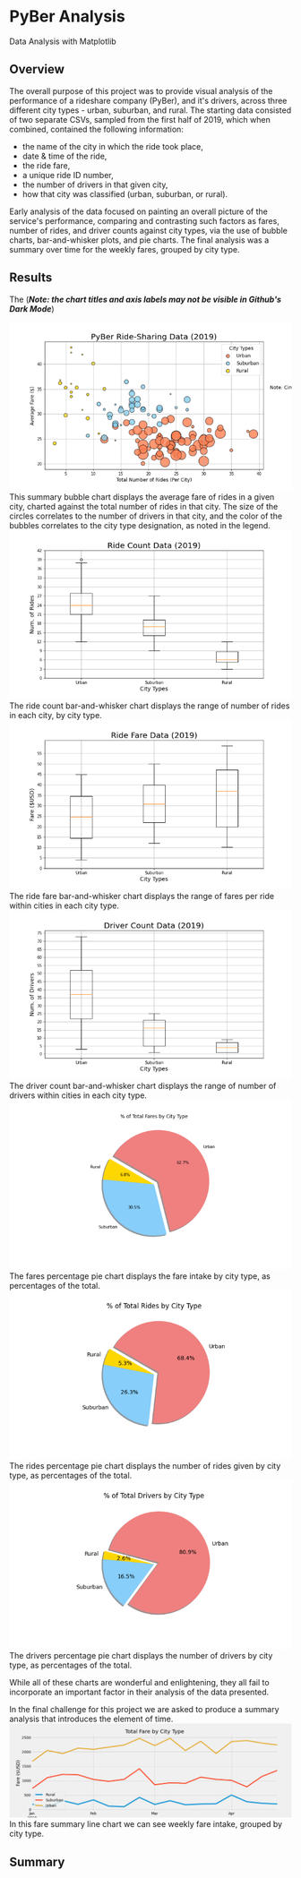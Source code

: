 # PyBer Analysis
Data Analysis with Matplotlib

## Overview
The overall purpose of this project was to provide visual analysis of the performance of a rideshare company (PyBer), and it's drivers, across three different city types - urban, suburban, and rural. The starting data consisted of two separate CSVs, sampled from the first half of 2019, which when combined, contained the following information: 
- the name of the city in which the ride took place,
- date & time of the ride,
- the ride fare,
- a unique ride ID number,
- the number of drivers in that given city,
- how that city was classified (urban, suburban, or rural).

Early analysis of the data focused on painting an overall picture of the service's performance, comparing and contrasting such factors as fares, number of rides, and driver counts against city types, via the use of bubble charts, bar-and-whisker plots, and pie charts. The final analysis was a summary over time for the weekly fares, grouped by city type.

## Results
The 
(***Note: the chart titles and axis labels may not be visible in Github's Dark Mode***)

![Average Fare vs. Total Number of Rides, by city type](analysis/Fig1.png)
This summary bubble chart displays the average fare of rides in a given city, charted against the total number of rides in that city. The size of the circles correlates to the number of drivers in that city, and the color of the bubbles correlates to the city type designation, as noted in the legend.
![Number of Rides by City Type](analysis/Fig2.png)
The ride count bar-and-whisker chart displays the range of number of rides in each city, by city type.
![Range of Fares by City Type](analysis/Fig3.png)
The ride fare bar-and-whisker chart displays the range of fares per ride within cities in each city type.
![Range of Driver Count by City Type](analysis/Fig4.png)
The driver count bar-and-whisker chart displays the range of number of drivers within cities in each city type.
![Percent of Total Fares Taken by City Type](analysis/Fig5.png)
The fares percentage pie chart displays the fare intake by city type, as percentages of the total.
![Percent of Total Rides by City Type](analysis/Fig6.png)
The rides percentage pie chart displays the number of rides given by city type, as percentages of the total.
![Percent of Total Drivers by City Type](analysis/Fig7.png)
The drivers percentage pie chart displays the number of drivers by city type, as percentages of the total.

While all of these charts are wonderful and enlightening, they all fail to incorporate an important factor in their analysis of the data presented.

In the final challenge for this project we are asked to produce a summary analysis that introduces the element of time.
![PyBer Fare Summary](analysis/PyBer_fare_summary.png)
In this fare summary line chart we can see weekly fare intake, grouped by city type.






## Summary